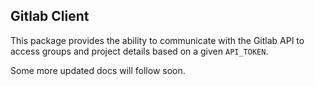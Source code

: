 ## Gitlab Client

This package provides the ability to communicate with the Gitlab API to access groups and project details based on a given `API_TOKEN`. 

Some more updated docs will follow soon.
